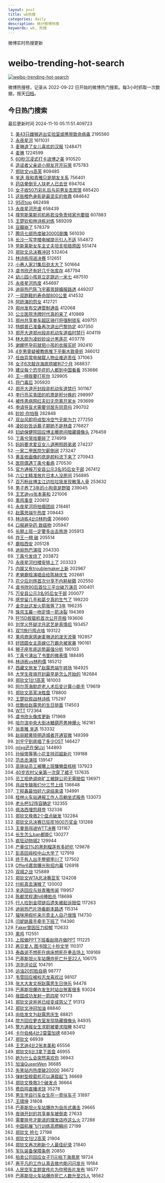 ```yaml
---
layout: post
title: wb热搜
categories: daily
description: 统计微博热搜
keywords: wb, 热搜
---
```


微博实时热搜更新

# weibo-trending-hot-search

[![weibo-trending-hot-search](https://github.com/ameizi/weibo-trending-hot-search/actions/workflows/ci.yml/badge.svg)](https://github.com/ameizi/weibo-trending-hot-search/actions/workflows/ci.yml)

微博热搜榜，记录从 2022-09-22 日开始的微博热门搜索。每3小时抓取一次数据，按天[归档](./archives)。

## 今日热门搜索

<!-- BEGIN --> 
最后更新时间 2024-11-10 05:11:51.409723 
1. [美43只雌猴逃出实验室或携带致命病毒](https://s.weibo.com/weibo?q=%23%E7%BE%8E43%E5%8F%AA%E9%9B%8C%E7%8C%B4%E9%80%83%E5%87%BA%E5%AE%9E%E9%AA%8C%E5%AE%A4%E6%88%96%E6%90%BA%E5%B8%A6%E8%87%B4%E5%91%BD%E7%97%85%E6%AF%92%23&t=31&band_rank=1&Refer=top) 2195560
1. [永夜星河](https://s.weibo.com/weibo?q=%E6%B0%B8%E5%A4%9C%E6%98%9F%E6%B2%B3&t=31&band_rank=1&Refer=top) 1611031
1. [麦琳退了女儿喜欢的汉服](https://s.weibo.com/weibo?q=%23%E9%BA%A6%E7%90%B3%E9%80%80%E4%BA%86%E5%A5%B3%E5%84%BF%E5%96%9C%E6%AC%A2%E7%9A%84%E6%B1%89%E6%9C%8D%23&t=31&band_rank=2&Refer=top) 1248471
1. [麦琳](https://s.weibo.com/weibo?q=%E9%BA%A6%E7%90%B3&t=31&band_rank=1&Refer=top) 1224599
1. [60秒沉浸式打卡进博之美](https://s.weibo.com/weibo?q=%2360%E7%A7%92%E6%B2%89%E6%B5%B8%E5%BC%8F%E6%89%93%E5%8D%A1%E8%BF%9B%E5%8D%9A%E4%B9%8B%E7%BE%8E%23&t=31&band_rank=3&Refer=top) 910520
1. [造谣者父亲说小朋友开开玩笑](https://s.weibo.com/weibo?q=%23%E9%80%A0%E8%B0%A3%E8%80%85%E7%88%B6%E4%BA%B2%E8%AF%B4%E5%B0%8F%E6%9C%8B%E5%8F%8B%E5%BC%80%E5%BC%80%E7%8E%A9%E7%AC%91%23&t=31&band_rank=4&Refer=top) 875783
1. [郑钦文vs高芙](https://s.weibo.com/weibo?q=%23%E9%83%91%E9%92%A6%E6%96%87vs%E9%AB%98%E8%8A%99%23&t=31&band_rank=1&Refer=top) 809485
1. [芈迭 我和青雅只是朋友关系](https://s.weibo.com/weibo?q=%E8%8A%88%E8%BF%AD%20%E6%88%91%E5%92%8C%E9%9D%92%E9%9B%85%E5%8F%AA%E6%98%AF%E6%9C%8B%E5%8F%8B%E5%85%B3%E7%B3%BB&t=31&band_rank=5&Refer=top) 756401
1. [药店晕倒无人扶老人已去世](https://s.weibo.com/weibo?q=%23%E8%8D%AF%E5%BA%97%E6%99%95%E5%80%92%E6%97%A0%E4%BA%BA%E6%89%B6%E8%80%81%E4%BA%BA%E5%B7%B2%E5%8E%BB%E4%B8%96%23&t=31&band_rank=4&Refer=top) 694704
1. [女子收50万彩礼后与前男友去宾馆](https://s.weibo.com/weibo?q=%23%E5%A5%B3%E5%AD%90%E6%94%B650%E4%B8%87%E5%BD%A9%E7%A4%BC%E5%90%8E%E4%B8%8E%E5%89%8D%E7%94%B7%E5%8F%8B%E5%8E%BB%E5%AE%BE%E9%A6%86%23&t=31&band_rank=5&Refer=top) 685420
1. [这些橙色身影是最坚实的依靠](https://s.weibo.com/weibo?q=%23%E8%BF%99%E4%BA%9B%E6%A9%99%E8%89%B2%E8%BA%AB%E5%BD%B1%E6%98%AF%E6%9C%80%E5%9D%9A%E5%AE%9E%E7%9A%84%E4%BE%9D%E9%9D%A0%23&t=31&band_rank=3&Refer=top) 684642
1. [95花top](https://s.weibo.com/weibo?q=95%E8%8A%B1top&t=31&band_rank=4&Refer=top) 662498
1. [永夜星河开虐](https://s.weibo.com/weibo?q=%E6%B0%B8%E5%A4%9C%E6%98%9F%E6%B2%B3%E5%BC%80%E8%99%90&t=31&band_rank=6&Refer=top) 658439
1. [撞劳斯莱斯司机称若没免责倾家也要赔](https://s.weibo.com/weibo?q=%23%E6%92%9E%E5%8A%B3%E6%96%AF%E8%8E%B1%E6%96%AF%E5%8F%B8%E6%9C%BA%E7%A7%B0%E8%8B%A5%E6%B2%A1%E5%85%8D%E8%B4%A3%E5%80%BE%E5%AE%B6%E4%B9%9F%E8%A6%81%E8%B5%94%23&t=31&band_rank=2&Refer=top) 607883
1. [王楚钦和林诗栋对练](https://s.weibo.com/weibo?q=%E7%8E%8B%E6%A5%9A%E9%92%A6%E5%92%8C%E6%9E%97%E8%AF%97%E6%A0%8B%E5%AF%B9%E7%BB%83&t=31&band_rank=5&Refer=top) 589209
1. [豆瓣崩了](https://s.weibo.com/weibo?q=%E8%B1%86%E7%93%A3%E5%B4%A9%E4%BA%86&t=31&band_rank=6&Refer=top) 578379
1. [腾讯七部热度破30000剧集](https://s.weibo.com/weibo?q=%23%E8%85%BE%E8%AE%AF%E4%B8%83%E9%83%A8%E7%83%AD%E5%BA%A6%E7%A0%B430000%E5%89%A7%E9%9B%86%23&t=31&band_rank=7&Refer=top) 561030
1. [长沙一写字楼电梯提示引人不适](https://s.weibo.com/weibo?q=%23%E9%95%BF%E6%B2%99%E4%B8%80%E5%86%99%E5%AD%97%E6%A5%BC%E7%94%B5%E6%A2%AF%E6%8F%90%E7%A4%BA%E5%BC%95%E4%BA%BA%E4%B8%8D%E9%80%82%23&t=31&band_rank=8&Refer=top) 554872
1. [劳斯莱斯女车主丈夫坦言拒赔原因](https://s.weibo.com/weibo?q=%23%E5%8A%B3%E6%96%AF%E8%8E%B1%E6%96%AF%E5%A5%B3%E8%BD%A6%E4%B8%BB%E4%B8%88%E5%A4%AB%E5%9D%A6%E8%A8%80%E6%8B%92%E8%B5%94%E5%8E%9F%E5%9B%A0%23&t=31&band_rank=6&Refer=top) 551474
1. [郑钦文总决赛冲冠](https://s.weibo.com/weibo?q=%23%E9%83%91%E9%92%A6%E6%96%87%E6%80%BB%E5%86%B3%E8%B5%9B%E5%86%B2%E5%86%A0%23&t=31&band_rank=9&Refer=top) 532404
1. [林诗栋闯进决赛](https://s.weibo.com/weibo?q=%E6%9E%97%E8%AF%97%E6%A0%8B%E9%97%AF%E8%BF%9B%E5%86%B3%E8%B5%9B&t=31&band_rank=10&Refer=top) 512651
1. [小巷人家21集后劲太大了](https://s.weibo.com/weibo?q=%E5%B0%8F%E5%B7%B7%E4%BA%BA%E5%AE%B621%E9%9B%86%E5%90%8E%E5%8A%B2%E5%A4%AA%E5%A4%A7%E4%BA%86&t=31&band_rank=7&Refer=top) 501664
1. [虞书欣还有好几千张库存](https://s.weibo.com/weibo?q=%23%E8%99%9E%E4%B9%A6%E6%AC%A3%E8%BF%98%E6%9C%89%E5%A5%BD%E5%87%A0%E5%8D%83%E5%BC%A0%E5%BA%93%E5%AD%98%23&t=31&band_rank=12&Refer=top) 487794
1. [幼儿园小孩哥立定跳远一米七](https://s.weibo.com/weibo?q=%23%E5%B9%BC%E5%84%BF%E5%9B%AD%E5%B0%8F%E5%AD%A9%E5%93%A5%E7%AB%8B%E5%AE%9A%E8%B7%B3%E8%BF%9C%E4%B8%80%E7%B1%B3%E4%B8%83%23&t=31&band_rank=7&Refer=top) 487510
1. [永夜星河热度](https://s.weibo.com/weibo?q=%E6%B0%B8%E5%A4%9C%E6%98%9F%E6%B2%B3%E7%83%AD%E5%BA%A6&t=31&band_rank=8&Refer=top) 454697
1. [迪丽热巴陈飞宇慕胥辞婚服路透](https://s.weibo.com/weibo?q=%23%E8%BF%AA%E4%B8%BD%E7%83%AD%E5%B7%B4%E9%99%88%E9%A3%9E%E5%AE%87%E6%85%95%E8%83%A5%E8%BE%9E%E5%A9%9A%E6%9C%8D%E8%B7%AF%E9%80%8F%23&t=31&band_rank=8&Refer=top) 449207
1. [一双跑鞋的寿命就800公里](https://s.weibo.com/weibo?q=%23%E4%B8%80%E5%8F%8C%E8%B7%91%E9%9E%8B%E7%9A%84%E5%AF%BF%E5%91%BD%E5%B0%B1800%E5%85%AC%E9%87%8C%23&t=31&band_rank=9&Refer=top) 414532
1. [阿娇演的怨女](https://s.weibo.com/weibo?q=%23%E9%98%BF%E5%A8%87%E6%BC%94%E7%9A%84%E6%80%A8%E5%A5%B3%23&t=31&band_rank=13&Refer=top) 412721
1. [郑州发布交通管制通告](https://s.weibo.com/weibo?q=%23%E9%83%91%E5%B7%9E%E5%8F%91%E5%B8%83%E4%BA%A4%E9%80%9A%E7%AE%A1%E5%88%B6%E9%80%9A%E5%91%8A%23&t=31&band_rank=10&Refer=top) 412068
1. [公立医院洗牌时代真的来了](https://s.weibo.com/weibo?q=%23%E5%85%AC%E7%AB%8B%E5%8C%BB%E9%99%A2%E6%B4%97%E7%89%8C%E6%97%B6%E4%BB%A3%E7%9C%9F%E7%9A%84%E6%9D%A5%E4%BA%86%23&t=31&band_rank=14&Refer=top) 410869
1. [郑州共享单车超区骑行将强制锁车](https://s.weibo.com/weibo?q=%23%E9%83%91%E5%B7%9E%E5%85%B1%E4%BA%AB%E5%8D%95%E8%BD%A6%E8%B6%85%E5%8C%BA%E9%AA%91%E8%A1%8C%E5%B0%86%E5%BC%BA%E5%88%B6%E9%94%81%E8%BD%A6%23&t=31&band_rank=11&Refer=top) 409751
1. [特朗普已准备再次退出巴黎协定](https://s.weibo.com/weibo?q=%23%E7%89%B9%E6%9C%97%E6%99%AE%E5%B7%B2%E5%87%86%E5%A4%87%E5%86%8D%E6%AC%A1%E9%80%80%E5%87%BA%E5%B7%B4%E9%BB%8E%E5%8D%8F%E5%AE%9A%23&t=31&band_rank=12&Refer=top) 407350
1. [郑开大道郑州段非机动车道临时禁行](https://s.weibo.com/weibo?q=%23%E9%83%91%E5%BC%80%E5%A4%A7%E9%81%93%E9%83%91%E5%B7%9E%E6%AE%B5%E9%9D%9E%E6%9C%BA%E5%8A%A8%E8%BD%A6%E9%81%93%E4%B8%B4%E6%97%B6%E7%A6%81%E8%A1%8C%23&t=31&band_rank=13&Refer=top) 404119
1. [林大厨为凌妙妙设计黑莲花](https://s.weibo.com/weibo?q=%E6%9E%97%E5%A4%A7%E5%8E%A8%E4%B8%BA%E5%87%8C%E5%A6%99%E5%A6%99%E8%AE%BE%E8%AE%A1%E9%BB%91%E8%8E%B2%E8%8A%B1&t=31&band_rank=14&Refer=top) 403778
1. [谢娜怀孕前就把小孩的衣服买好](https://s.weibo.com/weibo?q=%E8%B0%A2%E5%A8%9C%E6%80%80%E5%AD%95%E5%89%8D%E5%B0%B1%E6%8A%8A%E5%B0%8F%E5%AD%A9%E7%9A%84%E8%A1%A3%E6%9C%8D%E4%B9%B0%E5%A5%BD&t=31&band_rank=15&Refer=top) 392410
1. [4岁男童疑被教练推下平衡木致骨折](https://s.weibo.com/weibo?q=%234%E5%B2%81%E7%94%B7%E7%AB%A5%E7%96%91%E8%A2%AB%E6%95%99%E7%BB%83%E6%8E%A8%E4%B8%8B%E5%B9%B3%E8%A1%A1%E6%9C%A8%E8%87%B4%E9%AA%A8%E6%8A%98%23&t=31&band_rank=9&Refer=top) 386012
1. [任由异常电梯载人物业难逃责任](https://s.weibo.com/weibo?q=%23%E4%BB%BB%E7%94%B1%E5%BC%82%E5%B8%B8%E7%94%B5%E6%A2%AF%E8%BD%BD%E4%BA%BA%E7%89%A9%E4%B8%9A%E9%9A%BE%E9%80%83%E8%B4%A3%E4%BB%BB%23&t=31&band_rank=15&Refer=top) 371063
1. [女子6次敲诈海底捞被判7个月](https://s.weibo.com/weibo?q=%23%E5%A5%B3%E5%AD%906%E6%AC%A1%E6%95%B2%E8%AF%88%E6%B5%B7%E5%BA%95%E6%8D%9E%E8%A2%AB%E5%88%A47%E4%B8%AA%E6%9C%88%23&t=31&band_rank=16&Refer=top) 368837
1. [建议每个恐华症的人都到中国看看](https://s.weibo.com/weibo?q=%23%E5%BB%BA%E8%AE%AE%E6%AF%8F%E4%B8%AA%E6%81%90%E5%8D%8E%E7%97%87%E7%9A%84%E4%BA%BA%E9%83%BD%E5%88%B0%E4%B8%AD%E5%9B%BD%E7%9C%8B%E7%9C%8B%23&t=31&band_rank=16&Refer=top) 353686
1. [王一栩我要打死你](https://s.weibo.com/weibo?q=%E7%8E%8B%E4%B8%80%E6%A0%A9%E6%88%91%E8%A6%81%E6%89%93%E6%AD%BB%E4%BD%A0&t=31&band_rank=11&Refer=top) 329905
1. [将门毒后](https://s.weibo.com/weibo?q=%E5%B0%86%E9%97%A8%E6%AF%92%E5%90%8E&t=31&band_rank=4&Refer=top) 305920
1. [郑开大道开封段非机动车道禁行](https://s.weibo.com/weibo?q=%23%E9%83%91%E5%BC%80%E5%A4%A7%E9%81%93%E5%BC%80%E5%B0%81%E6%AE%B5%E9%9D%9E%E6%9C%BA%E5%8A%A8%E8%BD%A6%E9%81%93%E7%A6%81%E8%A1%8C%23&t=31&band_rank=17&Refer=top) 301167
1. [李行亮买青团的机票是积分换的](https://s.weibo.com/weibo?q=%23%E6%9D%8E%E8%A1%8C%E4%BA%AE%E4%B9%B0%E9%9D%92%E5%9B%A2%E7%9A%84%E6%9C%BA%E7%A5%A8%E6%98%AF%E7%A7%AF%E5%88%86%E6%8D%A2%E7%9A%84%23&t=31&band_rank=18&Refer=top) 298997
1. [被传患病网红夫妇无奈离开家乡](https://s.weibo.com/weibo?q=%23%E8%A2%AB%E4%BC%A0%E6%82%A3%E7%97%85%E7%BD%91%E7%BA%A2%E5%A4%AB%E5%A6%87%E6%97%A0%E5%A5%88%E7%A6%BB%E5%BC%80%E5%AE%B6%E4%B9%A1%23&t=31&band_rank=45&Refer=top) 293699
1. [申请导盲犬需要邻居先同意吗](https://s.weibo.com/weibo?q=%23%E7%94%B3%E8%AF%B7%E5%AF%BC%E7%9B%B2%E7%8A%AC%E9%9C%80%E8%A6%81%E9%82%BB%E5%B1%85%E5%85%88%E5%90%8C%E6%84%8F%E5%90%97%23&t=31&band_rank=10&Refer=top) 290702
1. [妙妙 你怕我](https://s.weibo.com/weibo?q=%E5%A6%99%E5%A6%99%20%E4%BD%A0%E6%80%95%E6%88%91&t=31&band_rank=12&Refer=top) 282848
1. [双台风即将成型冷空气无能为力](https://s.weibo.com/weibo?q=%23%E5%8F%8C%E5%8F%B0%E9%A3%8E%E5%8D%B3%E5%B0%86%E6%88%90%E5%9E%8B%E5%86%B7%E7%A9%BA%E6%B0%94%E6%97%A0%E8%83%BD%E4%B8%BA%E5%8A%9B%23&t=31&band_rank=13&Refer=top) 277250
1. [凌妙妙告诉慕子期她不是林虞](https://s.weibo.com/weibo?q=%23%E5%87%8C%E5%A6%99%E5%A6%99%E5%91%8A%E8%AF%89%E6%85%95%E5%AD%90%E6%9C%9F%E5%A5%B9%E4%B8%8D%E6%98%AF%E6%9E%97%E8%99%9E%23&t=31&band_rank=14&Refer=top) 276827
1. [妇幼保健院回应博主曝房间暗藏摄像头](https://s.weibo.com/weibo?q=%23%E5%A6%87%E5%B9%BC%E4%BF%9D%E5%81%A5%E9%99%A2%E5%9B%9E%E5%BA%94%E5%8D%9A%E4%B8%BB%E6%9B%9D%E6%88%BF%E9%97%B4%E6%9A%97%E8%97%8F%E6%91%84%E5%83%8F%E5%A4%B4%23&t=31&band_rank=15&Refer=top) 276459
1. [丁禹兮哭戏要碎了](https://s.weibo.com/weibo?q=%E4%B8%81%E7%A6%B9%E5%85%AE%E5%93%AD%E6%88%8F%E8%A6%81%E7%A2%8E%E4%BA%86&t=31&band_rank=17&Refer=top) 274919
1. [妈妈要求爱豆女儿退圈照顾弟弟](https://s.weibo.com/weibo?q=%23%E5%A6%88%E5%A6%88%E8%A6%81%E6%B1%82%E7%88%B1%E8%B1%86%E5%A5%B3%E5%84%BF%E9%80%80%E5%9C%88%E7%85%A7%E9%A1%BE%E5%BC%9F%E5%BC%9F%23&t=31&band_rank=19&Refer=top) 274237
1. [一家二甲医院欠薪倒闭](https://s.weibo.com/weibo?q=%23%E4%B8%80%E5%AE%B6%E4%BA%8C%E7%94%B2%E5%8C%BB%E9%99%A2%E6%AC%A0%E8%96%AA%E5%80%92%E9%97%AD%23&t=31&band_rank=20&Refer=top) 273247
1. [黄圣依画像的痣是颜料流下来了](https://s.weibo.com/weibo?q=%23%E9%BB%84%E5%9C%A3%E4%BE%9D%E7%94%BB%E5%83%8F%E7%9A%84%E7%97%A3%E6%98%AF%E9%A2%9C%E6%96%99%E6%B5%81%E4%B8%8B%E6%9D%A5%E4%BA%86%23&t=31&band_rank=21&Refer=top) 270943
1. [医院偶遇丁禹兮看病](https://s.weibo.com/weibo?q=%23%E5%8C%BB%E9%99%A2%E5%81%B6%E9%81%87%E4%B8%81%E7%A6%B9%E5%85%AE%E7%9C%8B%E7%97%85%23&t=31&band_rank=22&Refer=top) 270530
1. [官方通报万安县公示3名95后女干部](https://s.weibo.com/weibo?q=%23%E5%AE%98%E6%96%B9%E9%80%9A%E6%8A%A5%E4%B8%87%E5%AE%89%E5%8E%BF%E5%85%AC%E7%A4%BA3%E5%90%8D95%E5%90%8E%E5%A5%B3%E5%B9%B2%E9%83%A8%23&t=31&band_rank=24&Refer=top) 267412
1. [六公主精准放片日本人没房间](https://s.weibo.com/weibo?q=%23%E5%85%AD%E5%85%AC%E4%B8%BB%E7%B2%BE%E5%87%86%E6%94%BE%E7%89%87%E6%97%A5%E6%9C%AC%E4%BA%BA%E6%B2%A1%E6%88%BF%E9%97%B4%23&t=31&band_rank=19&Refer=top) 256895
1. [百万粉丝博主江边捡垃圾发现散落人骨](https://s.weibo.com/weibo?q=%23%E7%99%BE%E4%B8%87%E7%B2%89%E4%B8%9D%E5%8D%9A%E4%B8%BB%E6%B1%9F%E8%BE%B9%E6%8D%A1%E5%9E%83%E5%9C%BE%E5%8F%91%E7%8E%B0%E6%95%A3%E8%90%BD%E4%BA%BA%E9%AA%A8%23&t=31&band_rank=20&Refer=top) 253632
1. [男子养了3年的小狗竟是野狼](https://s.weibo.com/weibo?q=%23%E7%94%B7%E5%AD%90%E5%85%BB%E4%BA%863%E5%B9%B4%E7%9A%84%E5%B0%8F%E7%8B%97%E7%AB%9F%E6%98%AF%E9%87%8E%E7%8B%BC%23&t=31&band_rank=21&Refer=top) 239045
1. [王艺迪vs张本美和](https://s.weibo.com/weibo?q=%23%E7%8E%8B%E8%89%BA%E8%BF%AAvs%E5%BC%A0%E6%9C%AC%E7%BE%8E%E5%92%8C%23&t=31&band_rank=19&Refer=top) 221006
1. [熏鸡事变](https://s.weibo.com/weibo?q=%E7%86%8F%E9%B8%A1%E4%BA%8B%E5%8F%98&t=31&band_rank=22&Refer=top) 220812
1. [永夜星河将拍摄团综](https://s.weibo.com/weibo?q=%23%E6%B0%B8%E5%A4%9C%E6%98%9F%E6%B2%B3%E5%B0%86%E6%8B%8D%E6%91%84%E5%9B%A2%E7%BB%BC%23&t=31&band_rank=23&Refer=top) 218461
1. [赵露思端午热度](https://s.weibo.com/weibo?q=%23%E8%B5%B5%E9%9C%B2%E6%80%9D%E7%AB%AF%E5%8D%88%E7%83%AD%E5%BA%A6%23&t=31&band_rank=25&Refer=top) 209443
1. [林诗栋4比0林昀儒](https://s.weibo.com/weibo?q=%23%E6%9E%97%E8%AF%97%E6%A0%8B4%E6%AF%940%E6%9E%97%E6%98%80%E5%84%92%23&t=31&band_rank=20&Refer=top) 206660
1. [口服避孕药 致癌物](https://s.weibo.com/weibo?q=%E5%8F%A3%E6%9C%8D%E9%81%BF%E5%AD%95%E8%8D%AF%20%E8%87%B4%E7%99%8C%E7%89%A9&t=31&band_rank=22&Refer=top) 205947
1. [长期上班一定要多出去旅游](https://s.weibo.com/weibo?q=%23%E9%95%BF%E6%9C%9F%E4%B8%8A%E7%8F%AD%E4%B8%80%E5%AE%9A%E8%A6%81%E5%A4%9A%E5%87%BA%E5%8E%BB%E6%97%85%E6%B8%B8%23&t=31&band_rank=23&Refer=top) 205913
1. [炸王一栩 破](https://s.weibo.com/weibo?q=%E7%82%B8%E7%8E%8B%E4%B8%80%E6%A0%A9%20%E7%A0%B4&t=31&band_rank=24&Refer=top) 205514
1. [鹿晗西安](https://s.weibo.com/weibo?q=%E9%B9%BF%E6%99%97%E8%A5%BF%E5%AE%89&t=31&band_rank=25&Refer=top) 205128
1. [迪丽热巴演技](https://s.weibo.com/weibo?q=%23%E8%BF%AA%E4%B8%BD%E7%83%AD%E5%B7%B4%E6%BC%94%E6%8A%80%23&t=31&band_rank=27&Refer=top) 204330
1. [丁禹兮发烧了](https://s.weibo.com/weibo?q=%23%E4%B8%81%E7%A6%B9%E5%85%AE%E5%8F%91%E7%83%A7%E4%BA%86%23&t=31&band_rank=28&Refer=top) 203872
1. [永夜星河扫楼安排上了](https://s.weibo.com/weibo?q=%23%E6%B0%B8%E5%A4%9C%E6%98%9F%E6%B2%B3%E6%89%AB%E6%A5%BC%E5%AE%89%E6%8E%92%E4%B8%8A%E4%BA%86%23&t=31&band_rank=29&Refer=top) 203323
1. [内娱又有troublemaker上新](https://s.weibo.com/weibo?q=%E5%86%85%E5%A8%B1%E5%8F%88%E6%9C%89troublemaker%E4%B8%8A%E6%96%B0&t=31&band_rank=30&Refer=top) 202967
1. [老舅鹿晗演唱会给陈赫庆生](https://s.weibo.com/weibo?q=%23%E8%80%81%E8%88%85%E9%B9%BF%E6%99%97%E6%BC%94%E5%94%B1%E4%BC%9A%E7%BB%99%E9%99%88%E8%B5%AB%E5%BA%86%E7%94%9F%23&t=31&band_rank=31&Refer=top) 202661
1. [花少后刘烨首次分享不内耗秘籍](https://s.weibo.com/weibo?q=%23%E8%8A%B1%E5%B0%91%E5%90%8E%E5%88%98%E7%83%A8%E9%A6%96%E6%AC%A1%E5%88%86%E4%BA%AB%E4%B8%8D%E5%86%85%E8%80%97%E7%A7%98%E7%B1%8D%23&t=31&band_rank=32&Refer=top) 202550
1. [虞书欣90后首位三平台破万演员](https://s.weibo.com/weibo?q=%23%E8%99%9E%E4%B9%A6%E6%AC%A390%E5%90%8E%E9%A6%96%E4%BD%8D%E4%B8%89%E5%B9%B3%E5%8F%B0%E7%A0%B4%E4%B8%87%E6%BC%94%E5%91%98%23&t=31&band_rank=33&Refer=top) 200401
1. [万安县公示3名95后女干部](https://s.weibo.com/weibo?q=%23%E4%B8%87%E5%AE%89%E5%8E%BF%E5%85%AC%E7%A4%BA3%E5%90%8D95%E5%90%8E%E5%A5%B3%E5%B9%B2%E9%83%A8%23&t=31&band_rank=24&Refer=top) 200077
1. [感觉留几手和葛夕真的生气了](https://s.weibo.com/weibo?q=%23%E6%84%9F%E8%A7%89%E7%95%99%E5%87%A0%E6%89%8B%E5%92%8C%E8%91%9B%E5%A4%95%E7%9C%9F%E7%9A%84%E7%94%9F%E6%B0%94%E4%BA%86%23&t=31&band_rank=31&Refer=top) 199220
1. [金克丝这发火箭我等了3年](https://s.weibo.com/weibo?q=%E9%87%91%E5%85%8B%E4%B8%9D%E8%BF%99%E5%8F%91%E7%81%AB%E7%AE%AD%E6%88%91%E7%AD%89%E4%BA%863%E5%B9%B4&t=31&band_rank=27&Refer=top) 196235
1. [珠帘玉幕一吻定情一箭决裂](https://s.weibo.com/weibo?q=%E7%8F%A0%E5%B8%98%E7%8E%89%E5%B9%95%E4%B8%80%E5%90%BB%E5%AE%9A%E6%83%85%E4%B8%80%E7%AE%AD%E5%86%B3%E8%A3%82&t=31&band_rank=28&Refer=top) 194369
1. [歼15D舰载机首次公开亮相](https://s.weibo.com/weibo?q=%23%E6%AD%BC15D%E8%88%B0%E8%BD%BD%E6%9C%BA%E9%A6%96%E6%AC%A1%E5%85%AC%E5%BC%80%E4%BA%AE%E7%9B%B8%23&t=31&band_rank=29&Refer=top) 193606
1. [刘学义怀疑沈月武艺是真情侣](https://s.weibo.com/weibo?q=%E5%88%98%E5%AD%A6%E4%B9%89%E6%80%80%E7%96%91%E6%B2%88%E6%9C%88%E6%AD%A6%E8%89%BA%E6%98%AF%E7%9C%9F%E6%83%85%E4%BE%A3&t=31&band_rank=25&Refer=top) 193457
1. [双11旅行囤点啥](https://s.weibo.com/weibo?q=%23%E5%8F%8C11%E6%97%85%E8%A1%8C%E5%9B%A4%E7%82%B9%E5%95%A5%23&t=31&band_rank=30&Refer=top) 193122
1. [熏鸡商家感谢麦琳送的泼天流量](https://s.weibo.com/weibo?q=%23%E7%86%8F%E9%B8%A1%E5%95%86%E5%AE%B6%E6%84%9F%E8%B0%A2%E9%BA%A6%E7%90%B3%E9%80%81%E7%9A%84%E6%B3%BC%E5%A4%A9%E6%B5%81%E9%87%8F%23&t=31&band_rank=31&Refer=top) 192857
1. [好团圆女主高嫁亿万霸总被家暴](https://s.weibo.com/weibo?q=%E5%A5%BD%E5%9B%A2%E5%9C%86%E5%A5%B3%E4%B8%BB%E9%AB%98%E5%AB%81%E4%BA%BF%E4%B8%87%E9%9C%B8%E6%80%BB%E8%A2%AB%E5%AE%B6%E6%9A%B4&t=31&band_rank=32&Refer=top) 190161
1. [狮子座年底运势最强分析](https://s.weibo.com/weibo?q=%E7%8B%AE%E5%AD%90%E5%BA%A7%E5%B9%B4%E5%BA%95%E8%BF%90%E5%8A%BF%E6%9C%80%E5%BC%BA%E5%88%86%E6%9E%90&t=31&band_rank=34&Refer=top) 190103
1. [丁禹兮演出了书里的微表情](https://s.weibo.com/weibo?q=%E4%B8%81%E7%A6%B9%E5%85%AE%E6%BC%94%E5%87%BA%E4%BA%86%E4%B9%A6%E9%87%8C%E7%9A%84%E5%BE%AE%E8%A1%A8%E6%83%85&t=31&band_rank=26&Refer=top) 188495
1. [林诗栋vs林昀儒](https://s.weibo.com/weibo?q=%23%E6%9E%97%E8%AF%97%E6%A0%8Bvs%E6%9E%97%E6%98%80%E5%84%92%23&t=31&band_rank=36&Refer=top) 185212
1. [西藏文旅发了赵露思端午转场](https://s.weibo.com/weibo?q=%23%E8%A5%BF%E8%97%8F%E6%96%87%E6%97%85%E5%8F%91%E4%BA%86%E8%B5%B5%E9%9C%B2%E6%80%9D%E7%AB%AF%E5%8D%88%E8%BD%AC%E5%9C%BA%23&t=31&band_rank=37&Refer=top) 184925
1. [大学生夜骑开封最早是怎么开始的](https://s.weibo.com/weibo?q=%23%E5%A4%A7%E5%AD%A6%E7%94%9F%E5%A4%9C%E9%AA%91%E5%BC%80%E5%B0%81%E6%9C%80%E6%97%A9%E6%98%AF%E6%80%8E%E4%B9%88%E5%BC%80%E5%A7%8B%E7%9A%84%23&t=31&band_rank=35&Refer=top) 182684
1. [郑钦文1比1高芙](https://s.weibo.com/weibo?q=%23%E9%83%91%E9%92%A6%E6%96%871%E6%AF%941%E9%AB%98%E8%8A%99%23&t=31&band_rank=8&Refer=top) 181003
1. [阿尔茨海默症老人术后变计算小能手](https://s.weibo.com/weibo?q=%23%E9%98%BF%E5%B0%94%E8%8C%A8%E6%B5%B7%E9%BB%98%E7%97%87%E8%80%81%E4%BA%BA%E6%9C%AF%E5%90%8E%E5%8F%98%E8%AE%A1%E7%AE%97%E5%B0%8F%E8%83%BD%E6%89%8B%23&t=31&band_rank=9&Refer=top) 179619
1. [郑钦文高芙决胜盘](https://s.weibo.com/weibo?q=%23%E9%83%91%E9%92%A6%E6%96%87%E9%AB%98%E8%8A%99%E5%86%B3%E8%83%9C%E7%9B%98%23&t=31&band_rank=10&Refer=top) 178800
1. [王楚钦观战林诗栋](https://s.weibo.com/weibo?q=%E7%8E%8B%E6%A5%9A%E9%92%A6%E8%A7%82%E6%88%98%E6%9E%97%E8%AF%97%E6%A0%8B&t=31&band_rank=38&Refer=top) 175297
1. [优酷给赵露思的生日排面](https://s.weibo.com/weibo?q=%23%E4%BC%98%E9%85%B7%E7%BB%99%E8%B5%B5%E9%9C%B2%E6%80%9D%E7%9A%84%E7%94%9F%E6%97%A5%E6%8E%92%E9%9D%A2%23&t=31&band_rank=36&Refer=top) 174503
1. [WTT](https://s.weibo.com/weibo?q=WTT&t=31&band_rank=39&Refer=top) 172364
1. [虞书欣头像库更新](https://s.weibo.com/weibo?q=%23%E8%99%9E%E4%B9%A6%E6%AC%A3%E5%A4%B4%E5%83%8F%E5%BA%93%E6%9B%B4%E6%96%B0%23&t=31&band_rank=27&Refer=top) 171969
1. [哈尔滨中央大街冰糖葫芦男神爆火](https://s.weibo.com/weibo?q=%23%E5%93%88%E5%B0%94%E6%BB%A8%E4%B8%AD%E5%A4%AE%E5%A4%A7%E8%A1%97%E5%86%B0%E7%B3%96%E8%91%AB%E8%8A%A6%E7%94%B7%E7%A5%9E%E7%88%86%E7%81%AB%23&t=31&band_rank=12&Refer=top) 162161
1. [翁青雅 芈迭](https://s.weibo.com/weibo?q=%E7%BF%81%E9%9D%92%E9%9B%85%20%E8%8A%88%E8%BF%AD&t=31&band_rank=28&Refer=top) 153332
1. [赵丽颖黄晓明造城者开通官微](https://s.weibo.com/weibo?q=%23%E8%B5%B5%E4%B8%BD%E9%A2%96%E9%BB%84%E6%99%93%E6%98%8E%E9%80%A0%E5%9F%8E%E8%80%85%E5%BC%80%E9%80%9A%E5%AE%98%E5%BE%AE%23&t=31&band_rank=37&Refer=top) 149399
1. [刘宇宁到底唱了多少OST](https://s.weibo.com/weibo?q=%E5%88%98%E5%AE%87%E5%AE%81%E5%88%B0%E5%BA%95%E5%94%B1%E4%BA%86%E5%A4%9A%E5%B0%91OST&t=31&band_rank=41&Refer=top) 146427
1. [mlxg还在保Uzi](https://s.weibo.com/weibo?q=%23mlxg%E8%BF%98%E5%9C%A8%E4%BF%9DUzi%23&t=31&band_rank=42&Refer=top) 144893
1. [孙俪带等等小花支持邓超新片](https://s.weibo.com/weibo?q=%23%E5%AD%99%E4%BF%AA%E5%B8%A6%E7%AD%89%E7%AD%89%E5%B0%8F%E8%8A%B1%E6%94%AF%E6%8C%81%E9%82%93%E8%B6%85%E6%96%B0%E7%89%87%23&t=31&band_rank=43&Refer=top) 139188
1. [范丞丞演技](https://s.weibo.com/weibo?q=%23%E8%8C%83%E4%B8%9E%E4%B8%9E%E6%BC%94%E6%8A%80%23&t=31&band_rank=44&Refer=top) 139147
1. [高铁站员工被曝上班慵懒盘核桃](https://s.weibo.com/weibo?q=%23%E9%AB%98%E9%93%81%E7%AB%99%E5%91%98%E5%B7%A5%E8%A2%AB%E6%9B%9D%E4%B8%8A%E7%8F%AD%E6%85%B5%E6%87%92%E7%9B%98%E6%A0%B8%E6%A1%83%23&t=31&band_rank=30&Refer=top) 137923
1. [40岁农村父亲第一次穿了裙子](https://s.weibo.com/weibo?q=%2340%E5%B2%81%E5%86%9C%E6%9D%91%E7%88%B6%E4%BA%B2%E7%AC%AC%E4%B8%80%E6%AC%A1%E7%A9%BF%E4%BA%86%E8%A3%99%E5%AD%90%23&t=31&band_rank=32&Refer=top) 137635
1. [员工拒绝调岗旷工被辞公司无需赔偿](https://s.weibo.com/weibo?q=%23%E5%91%98%E5%B7%A5%E6%8B%92%E7%BB%9D%E8%B0%83%E5%B2%97%E6%97%B7%E5%B7%A5%E8%A2%AB%E8%BE%9E%E5%85%AC%E5%8F%B8%E6%97%A0%E9%9C%80%E8%B5%94%E5%81%BF%23&t=31&band_rank=46&Refer=top) 136971
1. [肖战专辑我们分三节上线](https://s.weibo.com/weibo?q=%23%E8%82%96%E6%88%98%E4%B8%93%E8%BE%91%E6%88%91%E4%BB%AC%E5%88%86%E4%B8%89%E8%8A%82%E4%B8%8A%E7%BA%BF%23&t=31&band_rank=39&Refer=top) 136648
1. [丁程鑫最怕好六说结束语](https://s.weibo.com/weibo?q=%E4%B8%81%E7%A8%8B%E9%91%AB%E6%9C%80%E6%80%95%E5%A5%BD%E5%85%AD%E8%AF%B4%E7%BB%93%E6%9D%9F%E8%AF%AD&t=31&band_rank=47&Refer=top) 134991
1. [桂林火车站通报工作人员躺坐式服务](https://s.weibo.com/weibo?q=%23%E6%A1%82%E6%9E%97%E7%81%AB%E8%BD%A6%E7%AB%99%E9%80%9A%E6%8A%A5%E5%B7%A5%E4%BD%9C%E4%BA%BA%E5%91%98%E8%BA%BA%E5%9D%90%E5%BC%8F%E6%9C%8D%E5%8A%A1%23&t=31&band_rank=33&Refer=top) 133073
1. [老头杯S2阵容确定](https://s.weibo.com/weibo?q=%23%E8%80%81%E5%A4%B4%E6%9D%AFS2%E9%98%B5%E5%AE%B9%E7%A1%AE%E5%AE%9A%23&t=31&band_rank=48&Refer=top) 132355
1. [佩洛西埋怨拜登](https://s.weibo.com/weibo?q=%23%E4%BD%A9%E6%B4%9B%E8%A5%BF%E5%9F%8B%E6%80%A8%E6%8B%9C%E7%99%BB%23&t=31&band_rank=14&Refer=top) 132336
1. [郑钦文挽救2个盘点破发](https://s.weibo.com/weibo?q=%23%E9%83%91%E9%92%A6%E6%96%87%E6%8C%BD%E6%95%912%E4%B8%AA%E7%9B%98%E7%82%B9%E7%A0%B4%E5%8F%91%23&t=31&band_rank=15&Refer=top) 132284
1. [郑钦文总决赛已狂揽1600万奖金](https://s.weibo.com/weibo?q=%23%E9%83%91%E9%92%A6%E6%96%87%E6%80%BB%E5%86%B3%E8%B5%9B%E5%B7%B2%E7%8B%82%E6%8F%BD1600%E4%B8%87%E5%A5%96%E9%87%91%23&t=31&band_rank=40&Refer=top) 131268
1. [王曼昱闯进WTT决赛](https://s.weibo.com/weibo?q=%23%E7%8E%8B%E6%9B%BC%E6%98%B1%E9%97%AF%E8%BF%9BWTT%E5%86%B3%E8%B5%9B%23&t=31&band_rank=49&Refer=top) 131167
1. [长生怎么ban都能C](https://s.weibo.com/weibo?q=%23%E9%95%BF%E7%94%9F%E6%80%8E%E4%B9%88ban%E9%83%BD%E8%83%BDC%23&t=31&band_rank=41&Refer=top) 130277
1. [疯狂动物城2](https://s.weibo.com/weibo?q=%23%E7%96%AF%E7%8B%82%E5%8A%A8%E7%89%A9%E5%9F%8E2%23&t=31&band_rank=34&Refer=top) 129944
1. [产量仅1%的黑刺榴莲有多好吃](https://s.weibo.com/weibo?q=%23%E4%BA%A7%E9%87%8F%E4%BB%851%25%E7%9A%84%E9%BB%91%E5%88%BA%E6%A6%B4%E8%8E%B2%E6%9C%89%E5%A4%9A%E5%A5%BD%E5%90%83%23&t=31&band_rank=50&Refer=top) 129878
1. [彭高回母校中山大学了](https://s.weibo.com/weibo?q=%23%E5%BD%AD%E9%AB%98%E5%9B%9E%E6%AF%8D%E6%A0%A1%E4%B8%AD%E5%B1%B1%E5%A4%A7%E5%AD%A6%E4%BA%86%23&t=31&band_rank=17&Refer=top) 127919
1. [终于有人出手整顿李川了](https://s.weibo.com/weibo?q=%E7%BB%88%E4%BA%8E%E6%9C%89%E4%BA%BA%E5%87%BA%E6%89%8B%E6%95%B4%E9%A1%BF%E6%9D%8E%E5%B7%9D%E4%BA%86&t=31&band_rank=35&Refer=top) 127502
1. [Offer6嘉宾曝光秋招内幕](https://s.weibo.com/weibo?q=Offer6%E5%98%89%E5%AE%BE%E6%9B%9D%E5%85%89%E7%A7%8B%E6%8B%9B%E5%86%85%E5%B9%95&t=31&band_rank=36&Refer=top) 126918
1. [双城之战](https://s.weibo.com/weibo?q=%23%E5%8F%8C%E5%9F%8E%E4%B9%8B%E6%88%98%23&t=31&band_rank=37&Refer=top) 125889
1. [郑钦文WTA总决赛亚军](https://s.weibo.com/weibo?q=%23%E9%83%91%E9%92%A6%E6%96%87WTA%E6%80%BB%E5%86%B3%E8%B5%9B%E4%BA%9A%E5%86%9B%23&t=31&band_rank=2&Refer=top) 124208
1. [付航真去演猴了](https://s.weibo.com/weibo?q=%23%E4%BB%98%E8%88%AA%E7%9C%9F%E5%8E%BB%E6%BC%94%E7%8C%B4%E4%BA%86%23&t=31&band_rank=42&Refer=top) 120002
1. [芈迭回应与翁青雅传闻](https://s.weibo.com/weibo?q=%23%E8%8A%88%E8%BF%AD%E5%9B%9E%E5%BA%94%E4%B8%8E%E7%BF%81%E9%9D%92%E9%9B%85%E4%BC%A0%E9%97%BB%23&t=31&band_rank=38&Refer=top) 119957
1. [陈都灵程潇hi6捧脸杀](https://s.weibo.com/weibo?q=%E9%99%88%E9%83%BD%E7%81%B5%E7%A8%8B%E6%BD%87hi6%E6%8D%A7%E8%84%B8%E6%9D%80&t=31&band_rank=39&Refer=top) 118699
1. [行人捡到金项链后遗失被起诉赔偿](https://s.weibo.com/weibo?q=%23%E8%A1%8C%E4%BA%BA%E6%8D%A1%E5%88%B0%E9%87%91%E9%A1%B9%E9%93%BE%E5%90%8E%E9%81%97%E5%A4%B1%E8%A2%AB%E8%B5%B7%E8%AF%89%E8%B5%94%E5%81%BF%23&t=31&band_rank=40&Refer=top) 117263
1. [迪丽热巴片场看剧本路透](https://s.weibo.com/weibo?q=%23%E8%BF%AA%E4%B8%BD%E7%83%AD%E5%B7%B4%E7%89%87%E5%9C%BA%E7%9C%8B%E5%89%A7%E6%9C%AC%E8%B7%AF%E9%80%8F%23&t=31&band_rank=45&Refer=top) 115314
1. [猫咪用假吃来示意主人自己很饿](https://s.weibo.com/weibo?q=%23%E7%8C%AB%E5%92%AA%E7%94%A8%E5%81%87%E5%90%83%E6%9D%A5%E7%A4%BA%E6%84%8F%E4%B8%BB%E4%BA%BA%E8%87%AA%E5%B7%B1%E5%BE%88%E9%A5%BF%23&t=31&band_rank=46&Refer=top) 114730
1. [闫妮姚晨手牵手下班了](https://s.weibo.com/weibo?q=%E9%97%AB%E5%A6%AE%E5%A7%9A%E6%99%A8%E6%89%8B%E7%89%B5%E6%89%8B%E4%B8%8B%E7%8F%AD%E4%BA%86&t=31&band_rank=47&Refer=top) 114390
1. [Faker曾因压力抑郁](https://s.weibo.com/weibo?q=%23Faker%E6%9B%BE%E5%9B%A0%E5%8E%8B%E5%8A%9B%E6%8A%91%E9%83%81%23&t=31&band_rank=41&Refer=top) 112633
1. [熏鸡](https://s.weibo.com/weibo?q=%E7%86%8F%E9%B8%A1&t=31&band_rank=48&Refer=top) 112551
1. [上班做PPT下班看赵晓卉做PPT](https://s.weibo.com/weibo?q=%23%E4%B8%8A%E7%8F%AD%E5%81%9APPT%E4%B8%8B%E7%8F%AD%E7%9C%8B%E8%B5%B5%E6%99%93%E5%8D%89%E5%81%9APPT%23&t=31&band_rank=49&Refer=top) 111225
1. [再见爱人 图书馆三十秒文学](https://s.weibo.com/weibo?q=%E5%86%8D%E8%A7%81%E7%88%B1%E4%BA%BA%20%E5%9B%BE%E4%B9%A6%E9%A6%86%E4%B8%89%E5%8D%81%E7%A7%92%E6%96%87%E5%AD%A6&t=31&band_rank=42&Refer=top) 110317
1. [泰森说不想死在病床想死在拳击场上](https://s.weibo.com/weibo?q=%23%E6%B3%B0%E6%A3%AE%E8%AF%B4%E4%B8%8D%E6%83%B3%E6%AD%BB%E5%9C%A8%E7%97%85%E5%BA%8A%E6%83%B3%E6%AD%BB%E5%9C%A8%E6%8B%B3%E5%87%BB%E5%9C%BA%E4%B8%8A%23&t=31&band_rank=43&Refer=top) 109169
1. [巴基斯坦火车站爆炸死亡升至22人](https://s.weibo.com/weibo?q=%23%E5%B7%B4%E5%9F%BA%E6%96%AF%E5%9D%A6%E7%81%AB%E8%BD%A6%E7%AB%99%E7%88%86%E7%82%B8%E6%AD%BB%E4%BA%A1%E5%8D%87%E8%87%B322%E4%BA%BA%23&t=31&band_rank=44&Refer=top) 106175
1. [洪尧评论区](https://s.weibo.com/weibo?q=%E6%B4%AA%E5%B0%A7%E8%AF%84%E8%AE%BA%E5%8C%BA&t=31&band_rank=45&Refer=top) 104791
1. [运油20怼脸自萌](https://s.weibo.com/weibo?q=%23%E8%BF%90%E6%B2%B920%E6%80%BC%E8%84%B8%E8%87%AA%E8%90%8C%23&t=31&band_rank=46&Refer=top) 98777
1. [韦雪回应被权志龙喜欢过](https://s.weibo.com/weibo?q=%23%E9%9F%A6%E9%9B%AA%E5%9B%9E%E5%BA%94%E8%A2%AB%E6%9D%83%E5%BF%97%E9%BE%99%E5%96%9C%E6%AC%A2%E8%BF%87%23&t=31&band_rank=47&Refer=top) 98107
1. [张大大发文祝赵露思生日快乐](https://s.weibo.com/weibo?q=%23%E5%BC%A0%E5%A4%A7%E5%A4%A7%E5%8F%91%E6%96%87%E7%A5%9D%E8%B5%B5%E9%9C%B2%E6%80%9D%E7%94%9F%E6%97%A5%E5%BF%AB%E4%B9%90%23&t=31&band_rank=48&Refer=top) 94478
1. [巴基斯坦爆炸发生时站台旅客很多](https://s.weibo.com/weibo?q=%23%E5%B7%B4%E5%9F%BA%E6%96%AF%E5%9D%A6%E7%88%86%E7%82%B8%E5%8F%91%E7%94%9F%E6%97%B6%E7%AB%99%E5%8F%B0%E6%97%85%E5%AE%A2%E5%BE%88%E5%A4%9A%23&t=31&band_rank=4&Refer=top) 93024
1. [我国成功发射一箭四星](https://s.weibo.com/weibo?q=%23%E6%88%91%E5%9B%BD%E6%88%90%E5%8A%9F%E5%8F%91%E5%B0%84%E4%B8%80%E7%AE%AD%E5%9B%9B%E6%98%9F%23&t=31&band_rank=49&Refer=top) 92173
1. [郑钦文说爸爸已经变成慈父了](https://s.weibo.com/weibo?q=%23%E9%83%91%E9%92%A6%E6%96%87%E8%AF%B4%E7%88%B8%E7%88%B8%E5%B7%B2%E7%BB%8F%E5%8F%98%E6%88%90%E6%85%88%E7%88%B6%E4%BA%86%23&t=31&band_rank=50&Refer=top) 91313
1. [郑钦文冲冠加油](https://s.weibo.com/weibo?q=%23%E9%83%91%E9%92%A6%E6%96%87%E5%86%B2%E5%86%A0%E5%8A%A0%E6%B2%B9%23&t=31&band_rank=20&Refer=top) 88840
1. [向佐发文为赵露思庆生](https://s.weibo.com/weibo?q=%23%E5%90%91%E4%BD%90%E5%8F%91%E6%96%87%E4%B8%BA%E8%B5%B5%E9%9C%B2%E6%80%9D%E5%BA%86%E7%94%9F%23&t=31&band_rank=21&Refer=top) 88821
1. [院方回应更衣室发现隐藏摄像头](https://s.weibo.com/weibo?q=%23%E9%99%A2%E6%96%B9%E5%9B%9E%E5%BA%94%E6%9B%B4%E8%A1%A3%E5%AE%A4%E5%8F%91%E7%8E%B0%E9%9A%90%E8%97%8F%E6%91%84%E5%83%8F%E5%A4%B4%23&t=31&band_rank=25&Refer=top) 84935
1. [警方通报女生求职被要求陪睡](https://s.weibo.com/weibo?q=%23%E8%AD%A6%E6%96%B9%E9%80%9A%E6%8A%A5%E5%A5%B3%E7%94%9F%E6%B1%82%E8%81%8C%E8%A2%AB%E8%A6%81%E6%B1%82%E9%99%AA%E7%9D%A1%23&t=31&band_rank=27&Refer=top) 82412
1. [卡尔伯格4比2莫雷加德](https://s.weibo.com/weibo?q=%23%E5%8D%A1%E5%B0%94%E4%BC%AF%E6%A0%BC4%E6%AF%942%E8%8E%AB%E9%9B%B7%E5%8A%A0%E5%BE%B7%23&t=31&band_rank=29&Refer=top) 68349
1. [郑钦文](https://s.weibo.com/weibo?q=%E9%83%91%E9%92%A6%E6%96%87&t=31&band_rank=6&Refer=top) 66939
1. [王艺迪4比2张本美和](https://s.weibo.com/weibo?q=%23%E7%8E%8B%E8%89%BA%E8%BF%AA4%E6%AF%942%E5%BC%A0%E6%9C%AC%E7%BE%8E%E5%92%8C%23&t=31&band_rank=31&Refer=top) 65556
1. [郑钦文6比3拿下首盘](https://s.weibo.com/weibo?q=%23%E9%83%91%E9%92%A6%E6%96%876%E6%AF%943%E6%8B%BF%E4%B8%8B%E9%A6%96%E7%9B%98%23&t=31&band_rank=35&Refer=top) 46955
1. [她为什么会突然喜欢你](https://s.weibo.com/weibo?q=%23%E5%A5%B9%E4%B8%BA%E4%BB%80%E4%B9%88%E4%BC%9A%E7%AA%81%E7%84%B6%E5%96%9C%E6%AC%A2%E4%BD%A0%23&t=31&band_rank=42&Refer=top) 36943
1. [加油QueenWen](https://s.weibo.com/weibo?q=%23%E5%8A%A0%E6%B2%B9QueenWen%23&t=31&band_rank=43&Refer=top) 36685
1. [失笑站内热度破20000](https://s.weibo.com/weibo?q=%23%E5%A4%B1%E7%AC%91%E7%AB%99%E5%86%85%E7%83%AD%E5%BA%A6%E7%A0%B420000%23&t=31&band_rank=47&Refer=top) 36672
1. [弹射型舰载机可以满载起飞](https://s.weibo.com/weibo?q=%23%E5%BC%B9%E5%B0%84%E5%9E%8B%E8%88%B0%E8%BD%BD%E6%9C%BA%E5%8F%AF%E4%BB%A5%E6%BB%A1%E8%BD%BD%E8%B5%B7%E9%A3%9E%23&t=31&band_rank=49&Refer=top) 36669
1. [郑钦文挽救3个破发点](https://s.weibo.com/weibo?q=%23%E9%83%91%E9%92%A6%E6%96%87%E6%8C%BD%E6%95%913%E4%B8%AA%E7%A0%B4%E5%8F%91%E7%82%B9%23&t=31&band_rank=50&Refer=top) 36664
1. [费启鸣直播求饶](https://s.weibo.com/weibo?q=%E8%B4%B9%E5%90%AF%E9%B8%A3%E7%9B%B4%E6%92%AD%E6%B1%82%E9%A5%B6&t=31&band_rank=15&Refer=top) 35278
1. [男生学自行车女生在一旁扶车子](https://s.weibo.com/weibo?q=%23%E7%94%B7%E7%94%9F%E5%AD%A6%E8%87%AA%E8%A1%8C%E8%BD%A6%E5%A5%B3%E7%94%9F%E5%9C%A8%E4%B8%80%E6%97%81%E6%89%B6%E8%BD%A6%E5%AD%90%23&t=31&band_rank=17&Refer=top) 31897
1. [王啸坤](https://s.weibo.com/weibo?q=%E7%8E%8B%E5%95%B8%E5%9D%A4&t=31&band_rank=18&Refer=top) 31808
1. [巴基斯坦火车站爆炸为自杀式袭击](https://s.weibo.com/weibo?q=%23%E5%B7%B4%E5%9F%BA%E6%96%AF%E5%9D%A6%E7%81%AB%E8%BD%A6%E7%AB%99%E7%88%86%E7%82%B8%E4%B8%BA%E8%87%AA%E6%9D%80%E5%BC%8F%E8%A2%AD%E5%87%BB%23&t=31&band_rank=19&Refer=top) 29665
1. [夜骑开封的共享单车被倒卖](https://s.weibo.com/weibo?q=%23%E5%A4%9C%E9%AA%91%E5%BC%80%E5%B0%81%E7%9A%84%E5%85%B1%E4%BA%AB%E5%8D%95%E8%BD%A6%E8%A2%AB%E5%80%92%E5%8D%96%23&t=31&band_rank=22&Refer=top) 27633
1. [需要排号才能进的理发店咋这么火](https://s.weibo.com/weibo?q=%23%E9%9C%80%E8%A6%81%E6%8E%92%E5%8F%B7%E6%89%8D%E8%83%BD%E8%BF%9B%E7%9A%84%E7%90%86%E5%8F%91%E5%BA%97%E5%92%8B%E8%BF%99%E4%B9%88%E7%81%AB%23&t=31&band_rank=23&Refer=top) 27288
1. [中国航展飞行训练高燃瞬间](https://s.weibo.com/weibo?q=%23%E4%B8%AD%E5%9B%BD%E8%88%AA%E5%B1%95%E9%A3%9E%E8%A1%8C%E8%AE%AD%E7%BB%83%E9%AB%98%E7%87%83%E7%9E%AC%E9%97%B4%23&t=31&band_rank=25&Refer=top) 27199
1. [郑钦文 抢七](https://s.weibo.com/weibo?q=%E9%83%91%E9%92%A6%E6%96%87%20%E6%8A%A2%E4%B8%83&t=31&band_rank=26&Refer=top) 27198
1. [郑钦文1比2高芙](https://s.weibo.com/weibo?q=%23%E9%83%91%E9%92%A6%E6%96%871%E6%AF%942%E9%AB%98%E8%8A%99%23&t=31&band_rank=36&Refer=top) 21904
1. [郑钦文再次刷新个人最佳纪录](https://s.weibo.com/weibo?q=%23%E9%83%91%E9%92%A6%E6%96%87%E5%86%8D%E6%AC%A1%E5%88%B7%E6%96%B0%E4%B8%AA%E4%BA%BA%E6%9C%80%E4%BD%B3%E7%BA%AA%E5%BD%95%23&t=31&band_rank=37&Refer=top) 21840
1. [军队装备保障条例](https://s.weibo.com/weibo?q=%23%E5%86%9B%E9%98%9F%E8%A3%85%E5%A4%87%E4%BF%9D%E9%9A%9C%E6%9D%A1%E4%BE%8B%23&t=31&band_rank=38&Refer=top) 20850
1. [拍卖公司回应女子11元拍下海景房](https://s.weibo.com/weibo?q=%23%E6%8B%8D%E5%8D%96%E5%85%AC%E5%8F%B8%E5%9B%9E%E5%BA%94%E5%A5%B3%E5%AD%9011%E5%85%83%E6%8B%8D%E4%B8%8B%E6%B5%B7%E6%99%AF%E6%88%BF%23&t=31&band_rank=40&Refer=top) 19724
1. [再平凡的工作认真去做也能闪闪发光](https://s.weibo.com/weibo?q=%23%E5%86%8D%E5%B9%B3%E5%87%A1%E7%9A%84%E5%B7%A5%E4%BD%9C%E8%AE%A4%E7%9C%9F%E5%8E%BB%E5%81%9A%E4%B9%9F%E8%83%BD%E9%97%AA%E9%97%AA%E5%8F%91%E5%85%89%23&t=31&band_rank=43&Refer=top) 19184
1. [人民空军主题宣传片为你预告片发布](https://s.weibo.com/weibo?q=%23%E4%BA%BA%E6%B0%91%E7%A9%BA%E5%86%9B%E4%B8%BB%E9%A2%98%E5%AE%A3%E4%BC%A0%E7%89%87%E4%B8%BA%E4%BD%A0%E9%A2%84%E5%91%8A%E7%89%87%E5%8F%91%E5%B8%83%23&t=31&band_rank=47&Refer=top) 18577
1. [巴基斯坦火车站爆炸死亡人数升至25人](https://s.weibo.com/weibo?q=%23%E5%B7%B4%E5%9F%BA%E6%96%AF%E5%9D%A6%E7%81%AB%E8%BD%A6%E7%AB%99%E7%88%86%E7%82%B8%E6%AD%BB%E4%BA%A1%E4%BA%BA%E6%95%B0%E5%8D%87%E8%87%B325%E4%BA%BA%23&t=31&band_rank=48&Refer=top) 18562
<!-- END -->
